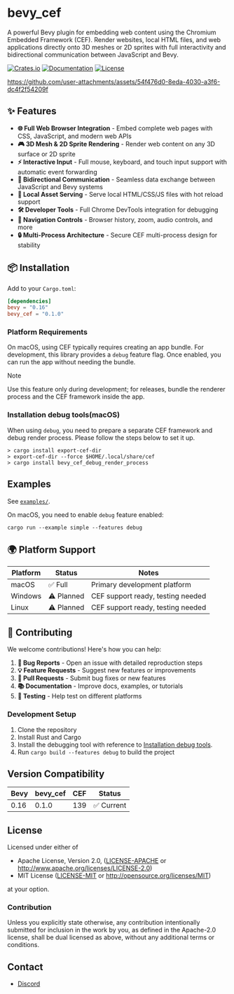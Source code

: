 # bevy_cef

A powerful Bevy plugin for embedding web content using the Chromium Embedded Framework (CEF).
Render websites, local HTML files, and web applications directly onto 3D meshes or 2D sprites with full interactivity
and bidirectional communication between JavaScript and Bevy.

[![Crates.io](https://img.shields.io/crates/v/bevy_cef)](https://crates.io/crates/bevy_cef)
[![Documentation](https://docs.rs/bevy_cef/badge.svg)](https://docs.rs/bevy_cef)
[![License](https://img.shields.io/badge/license-Apache%202.0%20OR%20MIT-blue.svg)](https://github.com/not-elm/bevy_cef#license)

https://github.com/user-attachments/assets/54f476d0-8eda-4030-a3f6-dc4f2f54209f


## ✨ Features

- **🌐 Full Web Browser Integration** - Embed complete web pages with CSS, JavaScript, and modern web APIs
- **🎮 3D Mesh & 2D Sprite Rendering** - Render web content on any 3D surface or 2D sprite
- **⚡ Interactive Input** - Full mouse, keyboard, and touch input support with automatic event forwarding
- **🔄 Bidirectional Communication** - Seamless data exchange between JavaScript and Bevy systems
- **📁 Local Asset Serving** - Serve local HTML/CSS/JS files with hot reload support
- **🛠️ Developer Tools** - Full Chrome DevTools integration for debugging
- **🎯 Navigation Controls** - Browser history, zoom, audio controls, and more
- **🔒 Multi-Process Architecture** - Secure CEF multi-process design for stability

## 📦 Installation

Add to your `Cargo.toml`:

```toml
[dependencies]
bevy = "0.16"
bevy_cef = "0.1.0"
```

### Platform Requirements

On macOS, using CEF typically requires creating an app bundle.
For development, this library provides a `debug` feature flag.
Once enabled, you can run the app without needing the bundle.

> [!NOTE]
> Use this feature only during development; for releases, bundle the renderer process and the CEF framework inside the
> app.

### Installation debug tools(macOS)

When using `debug`, you need to prepare a separate CEF framework and debug render process.
Please follow the steps below to set it up.

```shell
> cargo install export-cef-dir
> export-cef-dir --force $HOME/.local/share/cef
> cargo install bevy_cef_debug_render_process
```

## Examples

See [`examples/`](./examples).

On macOS, you need to enable `debug` feature enabled:
```shell
cargo run --example simple --features debug
```

## 🌍 Platform Support

| Platform | Status     | Notes                             |
|----------|------------|-----------------------------------|
| macOS    | ✅ Full     | Primary development platform      |
| Windows  | ⚠️ Planned | CEF support ready, testing needed |
| Linux    | ⚠️ Planned | CEF support ready, testing needed |

## 🤝 Contributing

We welcome contributions! Here's how you can help:

1. **🐛 Bug Reports** - Open an issue with detailed reproduction steps
2. **💡 Feature Requests** - Suggest new features or improvements
3. **🔧 Pull Requests** - Submit bug fixes or new features
4. **📚 Documentation** - Improve docs, examples, or tutorials
5. **🧪 Testing** - Help test on different platforms

### Development Setup

1. Clone the repository
2. Install Rust and Cargo
3. Install the debugging tool with reference to [Installation debug tools](#installation-debug-toolsmacos).
4. Run `cargo build --features debug` to build the project

## Version Compatibility

| Bevy | bevy_cef | CEF | Status    |
|------|----------|-----|-----------|
| 0.16 | 0.1.0    | 139 | ✅ Current |

## License

Licensed under either of

- Apache License, Version 2.0, ([LICENSE-APACHE](LICENSE-APACHE2) or http://www.apache.org/licenses/LICENSE-2.0)
- MIT License ([LICENSE-MIT](LICENSE-MIT) or http://opensource.org/licenses/MIT)

at your option.

### Contribution

Unless you explicitly state otherwise, any contribution intentionally submitted for inclusion in the work by you, as
defined in the Apache-2.0 license, shall be dual licensed as above, without any additional terms or conditions.

## Contact

- [Discord](https://discord.com/channels/691052431525675048/1404180578969981018)